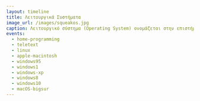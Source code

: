 ```yaml
---
layout: timeline 
title: Λειτουργικά Συστήματα 
image_url: /images/squeakos.jpg
caption: Λειτουργικό σύστημα (Operating System) ονομάζεται στην επιστήμη της πληροφορικής το λογισμικό του υπολογιστή που είναι υπεύθυνο για τη διαχείριση και τον συντονισμό των εργασιών, καθώς και την κατανομή των διαθέσιμων πόρων.
events:
  - home-programming
  - teletext
  - linux
  - apple-macintosh
  - windows95
  - windows1
  - windows-xp
  - windows8
  - windows10
  - macOS-bigsur
---
```

